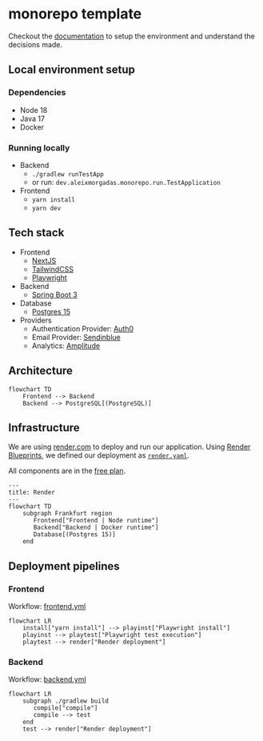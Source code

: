# monorepo template

Checkout the [documentation](./docs/INDEX.md) to setup the environment
and understand the decisions made.

## Local environment setup

### Dependencies

- Node 18
- Java 17
- Docker

### Running locally

- Backend
  - `./gradlew runTestApp`
  - or run: `dev.aleixmorgadas.monorepo.run.TestApplication`
- Frontend
  - `yarn install`
  - `yarn dev`

## Tech stack

- Frontend
  - [NextJS][nextjs]
  - [TailwindCSS][tailwindcss]
  - [Playwright][playwright]
- Backend
  - [Spring Boot 3][springboot]
- Database
  - [Postgres 15][postgres]
- Providers
  - Authentication Provider: [Auth0][auth0]
  - Email Provider: [Sendinblue][sendinblue]
  - Analytics: [Amplitude][amplitude]

## Architecture

```mermaid
flowchart TD
    Frontend --> Backend
    Backend --> PostgreSQL[(PostgreSQL)]
```

## Infrastructure

We are using [render.com][render] to deploy and run our application. Using [Render Blueprints][render-blueprints],
we defined our deployment as [`render.yaml`](./render.yaml).

All components are in the [free plan][render-free].

```mermaid
---
title: Render
---
flowchart TD
    subgraph Frankfurt region
       Frontend["Frontend | Node runtime"]
       Backend["Backend | Docker runtime"]
       Database[(Postgres 15)]
    end
```

## Deployment pipelines

### Frontend

Workflow: [frontend.yml](./.github/workflows/frontend.yml)

```mermaid
flowchart LR
    install["yarn install"] --> playinst["Playwright install"]
    playinst --> playtest["Playwright test execution"]
    playtest --> render["Render deployment"]
```

### Backend

Workflow: [backend.yml](./.github/workflows/backend.yml)

```mermaid
flowchart LR
    subgraph ./gradlew build
       compile["compile"]
       compile --> test
    end
    test --> render["Render deployment"]
```

[nextjs]: https://nextjs.org/
[tailwindcss]: https://tailwindcss.com/
[playwright]: https://playwright.dev/
[springboot]: https://spring.io/projects/spring-boot
[postgres]: https://www.postgresql.org/
[auth0]: https://auth0.com/
[amplitude]: https://amplitude.com/
[sendinblue]: https://sendinblue.com/
[render]: https://render.com
[render-blueprints]: https://render.com/docs/blueprint-spec
[render-free]: https://render.com/docs/free

